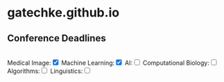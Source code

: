 # gatechke.github.io

<div id="wrap">
<div id="header"></div>
<!--<article style="width: 58%; padding-top: 6%; padding-left: 4%; padding-right:7%; text-align: left;" >-->
<article style="text-align:left;">
  <div id="surround">
    <h1>Conference Deadlines</h1>
    <div id="currtime"></div>
    <br />
    Medical Image:<input type="checkbox" id="Medical Image"  onclick="" checked>
    Machine Learning:<input type="checkbox" id="Machine Learning"  onclick="" checked>
    AI:<input type="checkbox" id="AI"  onclick="" >
    Computational Biology:<input type="checkbox" id="Computational Biology"  onclick="" >
    Algorithms:<input type="checkbox" id="Algorithms"  onclick="" >
    Linguistics:<input type="checkbox" id="Linguistics"  onclick="" >
    <br />
    <div id="deadlinesdiv"></div>
    <br />
  </div>
</article>
</div>
